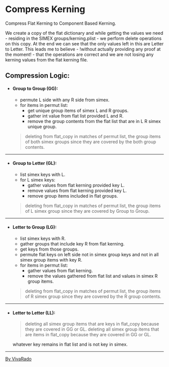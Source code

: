 Compress Kerning
===================

Compress Flat Kerning to Component Based Kerning.

We create a copy of the flat dictionary and while getting the values we need - residing in the SIMEX groups/kerning.plist - we perform delete operations on this copy.
At the end we can see that the only values left in this are Letter to Letter. This leads me to believe - !without actually providing any proof at the moment! - that the operations are correct and we are not losing any kerning values from the flat kerning file.

Compression Logic:
------
 - #### Group to Group (GG): 
	 - permute L side with any R side from simex.
	 - for items in permut list:
		 - get unique group items of simex L and R groups.
		 - gather int value from flat list provided L and R.
		 - remove the group contents from the flat list that are in L R simex unique group.
	> deleting from flat_copy in matches of permut list, the group items of both simex groups since they are covered by the both group contents.
------
 - #### Group to Letter (GL):
	 - list simex keys with L.
	 - for L simex keys:
		 - gather values from flat kerning provided key L.
		 - remove values from flat kerning provided key L.
		 - remove group items included in flat groups.
	> deleting from flat_copy in matches of permut list, the group items of L simex group since they are covered by Group to Group.
------
 - #### Letter to Group (LG):
	 - list simex keys with R.
	 - gather groups that include key R from flat kerning.
	 - get keys from those groups.
	 - permute flat keys on left side not in simex group keys and not in all simex group items with key R.
	 - for items in permut list:
		 - gather values from flat kerning.
		 - remove the values gathered from flat list and values in simex R group items.
	> deleting from flat_copy in matches of permut list, the group items of R simex group since they are covered by the R group contents.
------
 - #### Letter to Letter (LL):
    > deleting all simex group items that are keys in flat_copy because they are covered in GG or GL.
    > deleting all simex group items that are items in flat_copy because they are covered in GG or GL.

    whatever key remains in flat list and is not key in simex.

------

[By VivaRado](https://www.vivarado.com)